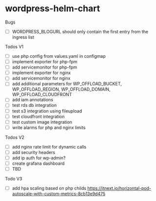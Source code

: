 # wordpress-helm-chart

Bugs
* [ ] WORDPRESS_BLOGURL should only contain the first entry from the ingress list

Todos V1
* [ ] use php config from values.yaml in configmap
* [ ] implement exporter for php-fpm
* [ ] add servicemonitor for php-fpm
* [ ] implement exporter for nginx
* [ ] add servicemonitor for nginx
* [ ] add additional parameters for WP_OFFLOAD_BUCKET, WP_OFFLOAD_REGION, WP_OFFLOAD_DOMAIN, WP_OFFLOAD_CLOUDFRONT
* [ ] add iam annotations
* [ ] test rds db integration
* [ ] test s3 integration using fileupload
* [ ] test cloudfront integration
* [ ] test custom image integration 
* [ ] write alarms for php and nginx limits

Todos V2
* [ ] add nginx rate limit for dynamic calls
* [ ] add security headers
* [ ] add ip auth for wp-admin?
* [ ] create grafana dashboard
* [ ] TBD

Todo V3
* [ ] add hpa scaling based on php childs https://itnext.io/horizontal-pod-autoscale-with-custom-metrics-8cb13e9d475